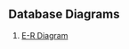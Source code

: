 ## Database Diagrams

1. [E-R Diagram](https://github.com/ozkuran/swe573/blob/master/docs/design/database/er.png)
